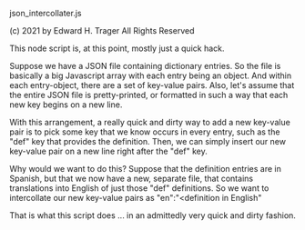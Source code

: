 json_intercollater.js

(c) 2021 by Edward H. Trager All Rights Reserved

This node script is, at this point, mostly just a
quick hack.

Suppose we have a JSON file containing dictionary
entries. So the file is basically a big Javascript
array with each entry being an object. And within
each entry-object, there are a set of key-value
pairs. Also, let's assume that the entire JSON
file is pretty-printed, or formatted in such a 
way that each new key begins on a new line.

With this arrangement, a really quick and
dirty way to add a new key-value pair is to pick
some key that we know occurs in every entry, such
as the "def" key that provides the definition.
Then, we can simply insert our new key-value pair
on a new line right after the "def" key.

Why would we want to do this? Suppose that the
definition entries are in Spanish, but that we
now have a new, separate file, that contains
translations into English of just those "def"
definitions. So we want to intercollate our new
key-value pairs as "en":"<definition in English"

That is what this script does ... in an admittedly
very quick and dirty fashion.

